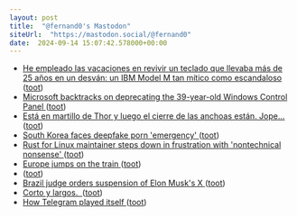 ```yaml
---
layout: post
title:  "@fernand0's Mastodon"
siteUrl:  "https://mastodon.social/@fernand0"
date:  2024-09-14 15:07:42.578000+00:00
---
```

*  [He empleado las vacaciones en revivir un teclado que llevaba más de 25 años en un desván: un IBM Model M tan mítico como escandaloso ](https://www.xataka.com/perifericos/he-empleado-vacaciones-revivir-teclado-que-llevaba-25-anos-desvan-ibm-model-m-mitico-como-escandalos) ([toot](https://mastodon.social/@fernand0/113136531051162701))
*  [Microsoft backtracks on deprecating the 39-year-old Windows Control Panel ](https://arstechnica.com/gadgets/2024/08/microsoft-formally-deprecates-the-39-year-old-windows-control-panel) ([toot](https://mastodon.social/@fernand0/113136406853279352))
*  [Está en martillo de Thor y luego el cierre de las anchoas están. Jope... ](https://mastodon.social/@fernand0/113136085938736198) ([toot](https://mastodon.social/@fernand0/113136085938736198))
*  [South Korea faces deepfake porn 'emergency' ](https://www.bbc.com/news/articles/cg4yerrg451) ([toot](https://mastodon.social/@fernand0/113135654719264714))
*  [Rust for Linux maintainer steps down in frustration with 'nontechnical nonsense' ](https://www.theregister.com/2024/09/02/rust_for_linux_maintainer_steps_down) ([toot](https://mastodon.social/@fernand0/113135391613584310))
*  [Europe jumps on the train ](https://english.elpais.com/climate/2024-09-01/europe-jumps-on-the-train.htm) ([toot](https://mastodon.social/@fernand0/113134984445985487))
*  [ ](https://masto.es/@macosas) ([toot](https://mastodon.social/@fernand0/113134287603815414))
*  [Brazil judge orders suspension of Elon Musk's X ](https://apnews.com/article/brazil-musk-x-suspended-de-moraes-46c9d5c5c895e17d9adfac43e6ac20f) ([toot](https://mastodon.social/@fernand0/113134026228276914))
*  [Corto y largos.  ](https://avecesunafoto.wordpress.com/2024/09/13/corto-y-largos) ([toot](https://mastodon.social/@fernand0/113133295201019282))
*  [How Telegram played itself ](https://www.platformer.news/telegram-durov-arrest-france-explainer) ([toot](https://mastodon.social/@fernand0/113133290009953662))
